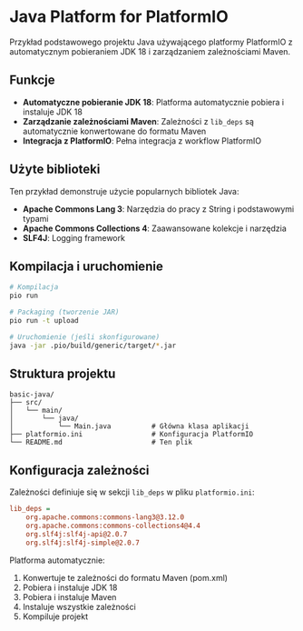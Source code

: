 # Java Platform for PlatformIO

Przykład podstawowego projektu Java używającego platformy PlatformIO z automatycznym pobieraniem JDK 18 i zarządzaniem zależnościami Maven.

## Funkcje

- **Automatyczne pobieranie JDK 18**: Platforma automatycznie pobiera i instaluje JDK 18
- **Zarządzanie zależnościami Maven**: Zależności z `lib_deps` są automatycznie konwertowane do formatu Maven
- **Integracja z PlatformIO**: Pełna integracja z workflow PlatformIO

## Użyte biblioteki

Ten przykład demonstruje użycie popularnych bibliotek Java:

- **Apache Commons Lang 3**: Narzędzia do pracy z String i podstawowymi typami
- **Apache Commons Collections 4**: Zaawansowane kolekcje i narzędzia
- **SLF4J**: Logging framework

## Kompilacja i uruchomienie

```bash
# Kompilacja
pio run

# Packaging (tworzenie JAR)
pio run -t upload

# Uruchomienie (jeśli skonfigurowane)
java -jar .pio/build/generic/target/*.jar
```

## Struktura projektu

```
basic-java/
├── src/
│   └── main/
│       └── java/
│           └── Main.java          # Główna klasa aplikacji
├── platformio.ini                 # Konfiguracja PlatformIO
└── README.md                      # Ten plik
```

## Konfiguracja zależności

Zależności definiuje się w sekcji `lib_deps` w pliku `platformio.ini`:

```ini
lib_deps = 
    org.apache.commons:commons-lang3@3.12.0
    org.apache.commons:commons-collections4@4.4
    org.slf4j:slf4j-api@2.0.7
    org.slf4j:slf4j-simple@2.0.7
```

Platforma automatycznie:
1. Konwertuje te zależności do formatu Maven (pom.xml)
2. Pobiera i instaluje JDK 18
3. Pobiera i instaluje Maven
4. Instaluje wszystkie zależności
5. Kompiluje projekt
